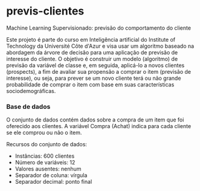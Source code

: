 # previs-clientes
Machine  Learning Supervisionado: previsão do comportamento do cliente

Este projeto é parte do curso em Inteligência artificial do Institute of Technology da Université Côte d'Azur e visa usar um algoritmo baseado na abordagem da árvore de decisão para uma aplicação de previsão de interesse do cliente. O objetivo é construir um modelo (algoritmo) de previsão da variável de classe e, em seguida, aplicá-lo a novos clientes (prospects), a fim de avaliar sua propensão a comprar o item (previsão de interesse), ou seja, para prever se um novo cliente terá ou não grande probabilidade de comprar o item com base em suas características sociodemográficas.

### Base de dados
O conjunto de dados contém dados sobre a compra de um item que foi oferecido aos clientes. A variável Compra (Achat) indica para cada cliente se ele comprou ou não o item.

Recursos do conjunto de dados:

* Instâncias: 600 clientes
* Número de variáveis: 12
* Valores ausentes: nenhum
* Separador de coluna: vírgula
* Separador decimal: ponto final

